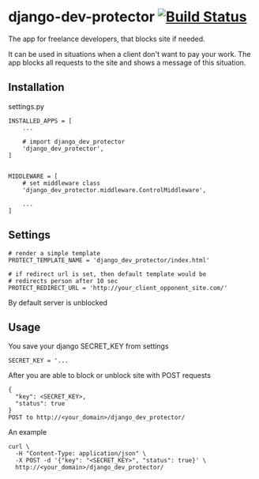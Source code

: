 django-dev-protector [![Build Status](https://travis-ci.org/ElusiveSpirit/django-dev-protector.svg?branch=master)](https://travis-ci.org/ElusiveSpirit/django-dev-protector)
====================
The app for freelance developers, that blocks site if needed.  

It can be used in situations when a client don't want to pay your work. The app blocks all requests to the site and shows a message of this situation.

Installation
------------
settings.py
```
INSTALLED_APPS = [
    ...

    # import django_dev_protector
    'django_dev_protector',
]


MIDDLEWARE = [
    # set middleware class
    'django_dev_protector.middleware.ControlMiddleware',

    ...
]
```

Settings
--------
```
# render a simple template
PROTECT_TEMPLATE_NAME = 'django_dev_protector/index.html'

# if redirect url is set, then default template would be  
# redirects person after 10 sec
PROTECT_REDIRECT_URL = 'http://your_client_opponent_site.com/'
```
By default server is unblocked

Usage
-----
You save your django SECRET_KEY from settings
```
SECRET_KEY = '...
```
After you are able to block or unblock site with POST requests
```
{
  "key": <SECRET_KEY>,
  "status": true
}
POST to http://<your_domain>/django_dev_protector/
```
An example
```
curl \
  -H "Content-Type: application/json" \
  -X POST -d '{"key": "<SECRET_KEY>", "status": true}' \
  http://<your_domain>/django_dev_protector/
```
